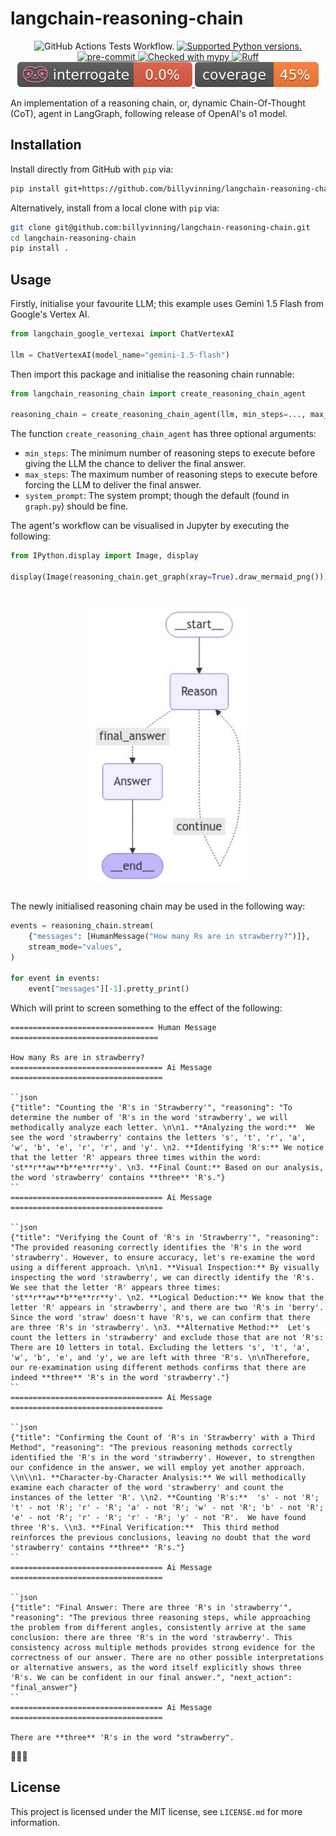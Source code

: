 # langchain-reasoning-chain

<p align="center"
  <a href="https://github.com/billyvinning/langchain-reasoning-chain/actions?query=workflows:Unit Tests" target="_blank">
    <img src="https://github.com/billyvinning/langchain-reasoning-chain/actions/workflows/test.yaml/badge.svg" alt="GitHub Actions Tests Workflow.">
  </a>
  <a href="https://www.python.org" target="_blank">
    <img src="https://img.shields.io/badge/Python-3.10 | 3.11 | 3.12-blue.svg?style=flat&logo=python&logoColor=white" alt="Supported Python versions.">
  </a>
  <a href="https://github.com/pre-commit/pre-commit" target="_blank">
    <img src="https://img.shields.io/badge/pre--commit-enabled-brightgreen?logo=pre-commit&logoColor=white" alt="pre-commit">
  </a>
  <a href="http://mypy-lang.org/" target="_blank">
    <img src="http://www.mypy-lang.org/static/mypy_badge.svg" alt="Checked with mypy">
  </a>
  <a href="https://github.com/astral-sh/ruff" target="_blank">
    <img src="https://img.shields.io/endpoint?url=https://raw.githubusercontent.com/astral-sh/ruff/main/assets/badge/v2.json" alt="Ruff">
  </a>
  <a href="https://interrogate.readthedocs.io/en/latest/" target="_blank">
    <img src=".github/interrogate-badge.svg" alt="Interrogate">
  </a>
  <a href="https://coverage.readthedocs.io/en/latest/" target="_blank">
    <img src=".github/coverage-badge.svg" alt="Coverage">
  </a>
</p>


An implementation of a reasoning chain, or, dynamic Chain-Of-Thought (CoT), agent in LangGraph, following release of OpenAI's o1 model.

## Installation

Install directly from GitHub with `pip` via:

```bash
pip install git+https://github.com/billyvinning/langchain-reasoning-chain
```

Alternatively, install from a local clone with `pip` via:

```bash
git clone git@github.com:billyvinning/langchain-reasoning-chain.git
cd langchain-reasoning-chain
pip install .
```


## Usage


Firstly, initialise your favourite LLM; this example uses Gemini 1.5 Flash from Google's Vertex AI.

```python
from langchain_google_vertexai import ChatVertexAI

llm = ChatVertexAI(model_name="gemini-1.5-flash")
```

Then import this package and initialise the reasoning chain runnable:

```python
from langchain_reasoning_chain import create_reasoning_chain_agent

reasoning_chain = create_reasoning_chain_agent(llm, min_steps=..., max_steps=..., system_prompt=...)
```

The function `create_reasoning_chain_agent` has three optional arguments:

- `min_steps`: The minimum number of reasoning steps to execute before giving the LLM the chance to deliver the final answer.
- `max_steps`: The maximum number of reasoning steps to execute before forcing the LLM to deliver the final answer.
- `system_prompt`: The system prompt; though the default (found in `graph.py`) should be fine.


The agent's workflow can be visualised in Jupyter by executing the following:

```python
from IPython.display import Image, display

display(Image(reasoning_chain.get_graph(xray=True).draw_mermaid_png()))
```

<h1 align="center">
    <picture>
        <img width=250 alt="Reasoning agent workflow." src=".github/graph.png">
    </picture>
</h1>

The newly initialised reasoning chain may be used in the following way:

```python
events = reasoning_chain.stream(
    {"messages": [HumanMessage("How many Rs are in strawberry?")]},
    stream_mode="values",
)

for event in events:
    event["messages"][-1].pretty_print()

```

Which will print to screen something to the effect of the following:

```
================================ Human Message =================================

How many Rs are in strawberry?
================================== Ai Message ==================================

``json
{"title": "Counting the 'R's in 'Strawberry'", "reasoning": "To determine the number of 'R's in the word 'strawberry', we will methodically analyze each letter. \n\n1. **Analyzing the word:**  We see the word 'strawberry' contains the letters 's', 't', 'r', 'a', 'w', 'b', 'e', 'r', 'r', and 'y'. \n2. **Identifying 'R's:** We notice that the letter 'R' appears three times within the word:  'st**r**aw**b**e**rr**y'. \n3. **Final Count:** Based on our analysis, the word 'strawberry' contains **three** 'R's."}
``
================================== Ai Message ==================================

``json
{"title": "Verifying the Count of 'R's in 'Strawberry'", "reasoning": "The provided reasoning correctly identifies the 'R's in the word 'strawberry'. However, to ensure accuracy, let's re-examine the word using a different approach. \n\n1. **Visual Inspection:** By visually inspecting the word 'strawberry', we can directly identify the 'R's. We see that the letter 'R' appears three times: 'st**r**aw**b**e**rr**y'. \n2. **Logical Deduction:** We know that the letter 'R' appears in 'strawberry', and there are two 'R's in 'berry'.  Since the word 'straw' doesn't have 'R's, we can confirm that there are three 'R's in 'strawberry'. \n3. **Alternative Method:**  Let's count the letters in 'strawberry' and exclude those that are not 'R's: There are 10 letters in total. Excluding the letters 's', 't', 'a', 'w', 'b', 'e', and 'y', we are left with three 'R's. \n\nTherefore, our re-examination using different methods confirms that there are indeed **three** 'R's in the word 'strawberry'."}
``
================================== Ai Message ==================================

``json
{"title": "Confirming the Count of 'R's in 'Strawberry' with a Third Method", "reasoning": "The previous reasoning methods correctly identified the 'R's in the word 'strawberry'. However, to strengthen our confidence in the answer, we will employ yet another approach. \\n\\n1. **Character-by-Character Analysis:** We will methodically examine each character of the word 'strawberry' and count the instances of the letter 'R'. \\n2. **Counting 'R's:**  's' - not 'R'; 't' - not 'R'; 'r' - 'R'; 'a' - not 'R'; 'w' - not 'R'; 'b' - not 'R'; 'e' - not 'R'; 'r' - 'R'; 'r' - 'R'; 'y' - not 'R'.  We have found three 'R's. \\n3. **Final Verification:**  This third method reinforces the previous conclusions, leaving no doubt that the word 'strawberry' contains **three** 'R's."}
``
================================== Ai Message ==================================

``json
{"title": "Final Answer: There are three 'R's in 'strawberry'", "reasoning": "The previous three reasoning steps, while approaching the problem from different angles, consistently arrive at the same conclusion: there are three 'R's in the word 'strawberry'. This consistency across multiple methods provides strong evidence for the correctness of our answer. There are no other possible interpretations or alternative answers, as the word itself explicitly shows three 'R's. We can be confident in our final answer.", "next_action": "final_answer"}
``
================================== Ai Message ==================================

There are **three** 'R's in the word "strawberry".

```
🎉🎉🎉

## License

This project is licensed under the MIT license, see `LICENSE.md` for more information.
